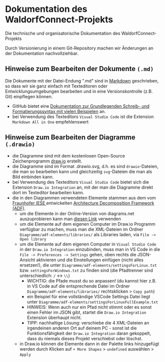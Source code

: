 # Dokumentation des WaldorfConnect-Projekts
Die technische und organisatorische Dokumentation des WaldorfConnect-Projekts

Durch Versionierung in einem Git-Repository machen wir Änderungen an der Dokumentation nachvollziehbar.

## Hinweise zum Bearbeiten der Dokumente  `(.md)`

Die Dokumente mit der Datei-Endung ".md" sind in [Markdown](https://de.wikipedia.org/wiki/Markdown) geschrieben, so dass wir sie ganz einfach mit Texteditoren oder Entwicklungsumgebungen bearbeiten und in eine Versionskontrolle (z.B. Git) einpflegen können.

- GitHub bietet eine [Dokumentation zur Grundlegenden Schreib- und Formatierungssyntax mit vielen Beispielen](https://docs.github.com/de/get-started/writing-on-github/getting-started-with-writing-and-formatting-on-github/basic-writing-and-formatting-syntax) an.
- bei Verwendung des Texteditors `Visual Studio Code` ist die Extension `Markdown All in One` empfehlenswert

## Hinweise zum Bearbeiten der Diagramme `(.drawio)`

- die Diagramme sind mit dem kostenlosen Open-Source Zeichenprogramm [draw.io](https://www.drawio.com/) erstellt.
- die Diagramme sind im Format .drawio.svg, d.h. es sind `drawio`-Dateien, die man so bearbeiten kann und gleichzeitig `svg`-Dateien die man als Bild einbinden kann.
- bei Verwendung des Texteditors `Visual Studio Code` bietet sich die Extension `Draw.io Integration` an, mit der man die Diagramme direkt dort im Texteditor bearbeiten kann.
- die in den Diagrammen verwendeten Elemente stammen aus dem vom [Fraunhofer IESE ](https://de.wikipedia.org/wiki/Fraunhofer-Institut_f%C3%BCr_Experimentelles_Software_Engineering_IESE) entwickelten [Architecture Decomposition Framework (ADF)](https://www.iese.fraunhofer.de/blog/softwarearchitekturen-einfacher-designen-und-verstaendlicher-dokumentieren-mit-dem-fraunhofer-adf/).
  - um die Elemente in der Online-Version von diagrams.net auszuprobieren kann man [diesen Link](https://app.diagrams.net/?splash=0&libs=general&clibs=Uhttps%3A%2F%2Fraw.githubusercontent.com%2Farchitecture-decomposition-framework%2Fadf-diagramsnet%2Fmain%2Flibraries%2FADF_SW%40RT.xml;Uhttps%3A%2F%2Fraw.githubusercontent.com%2Farchitecture-decomposition-framework%2Fadf-diagramsnet%2Fmain%2Flibraries%2FADF_Env%40RT.xml;Uhttps%3A%2F%2Fraw.githubusercontent.com%2Farchitecture-decomposition-framework%2Fadf-diagramsnet%2Fmain%2Flibraries%2FADF_SW%40DT.xml;Uhttps%3A%2F%2Fraw.githubusercontent.com%2Farchitecture-decomposition-framework%2Fadf-diagramsnet%2Fmain%2Flibraries%2FADF_Env%40DT.xml) verwenden
  - um die Elemente auf dem eigenen Computer im Draw.io Programm verfügbar zu machen, muss man die XML-Dateien im Ordner `Diagramme/adf-elements/libraries/` als Libraries laden, via `File -> Open library`
  - um die Elemente auf dem eigenen Computer in `Visual Studio Code` in der `Draw.io Integration` einzubinden, muss man in VS Code in die `File -> Preferences -> Settings` gehen, oben rechts die JSON-Ansicht aktivieren und die Einstellungen einfügen (nicht alles ersetzen!), die unter `Diagramme/adf-elements/settingsForLinux.txt` bzw. `settingsForWindows.txt` zu finden sind (die Pfadtrenner sind unterschiedlich: `/` <-> `\\`)
    - WICHTIG: die Pfade musst du so anpassen! (du kannst hier z.B. in VS Code auf die entsprechende Datei im Ordner `Diagramme/adf-elements/libraries/` rechtsklicken > `Copy path`)
    - ein Beispiel für eine vollständige VSCode Settings Datei liegt unter `Diagramme/adf-elements/settingsForLinuxFullExample.txt`
    - HINWEIS: Wenn auch nur ein Pfad nicht stimmt oder es sonst einen Fehler im JSON gibt, startet die `Draw.io Integration` Extension überhaupt nicht.
    - TIPP:  nachhaltige Lösung: verschiebe die 4 XML-Dateien an irgendeinen anderen Ort auf deinem PC - sonst ist die Funktionsfähigkeit der `Draw.io Integration` daran gekoppelt, dass du niemals dieses Projekt verschiebst oder löschst.
  - in Draw.io können die Elemente dann in der Palette links hinzugefügt werden durch Klicken auf `+ More Shapes` > `undefined` auswählen > `Apply`